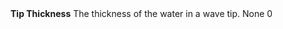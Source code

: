 <tr>
<td><strong>Tip Thickness</strong></td>
<td>The thickness of the water in a wave tip.</td>
<td>None</td>
<td>0</td>
</tr>
